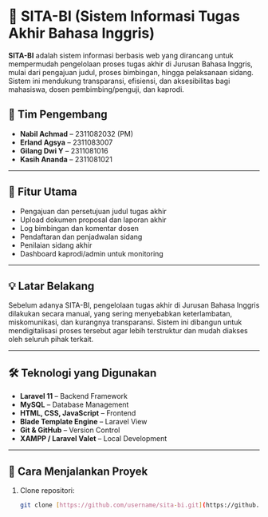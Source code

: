 # 📘 SITA-BI (Sistem Informasi Tugas Akhir Bahasa Inggris)

**SITA-BI** adalah sistem informasi berbasis web yang dirancang untuk mempermudah pengelolaan proses tugas akhir di Jurusan Bahasa Inggris, mulai dari pengajuan judul, proses bimbingan, hingga pelaksanaan sidang. Sistem ini mendukung transparansi, efisiensi, dan aksesibilitas bagi mahasiswa, dosen pembimbing/penguji, dan kaprodi.

## 👥 Tim Pengembang
- **Nabil Achmad** – 2311082032 (PM)
- **Erland Agsya** – 2311083007
- **Gilang Dwi Y** – 2311081016
- **Kasih Ananda** – 2311081021

---

## 📌 Fitur Utama
- Pengajuan dan persetujuan judul tugas akhir
- Upload dokumen proposal dan laporan akhir
- Log bimbingan dan komentar dosen
- Pendaftaran dan penjadwalan sidang
- Penilaian sidang akhir
- Dashboard kaprodi/admin untuk monitoring

---

## 💡 Latar Belakang
Sebelum adanya SITA-BI, pengelolaan tugas akhir di Jurusan Bahasa Inggris dilakukan secara manual, yang sering menyebabkan keterlambatan, miskomunikasi, dan kurangnya transparansi. Sistem ini dibangun untuk mendigitalisasi proses tersebut agar lebih terstruktur dan mudah diakses oleh seluruh pihak terkait.

---

## 🛠️ Teknologi yang Digunakan
- **Laravel 11** – Backend Framework
- **MySQL** – Database Management
- **HTML, CSS, JavaScript** – Frontend
- **Blade Template Engine** – Laravel View
- **Git & GitHub** – Version Control
- **XAMPP / Laravel Valet** – Local Development

---

## 🚀 Cara Menjalankan Proyek

1. Clone repositori:
   ```bash
   git clone [https://github.com/username/sita-bi.git](https://github.com/NabilAchmad/SITA-BI.git)
